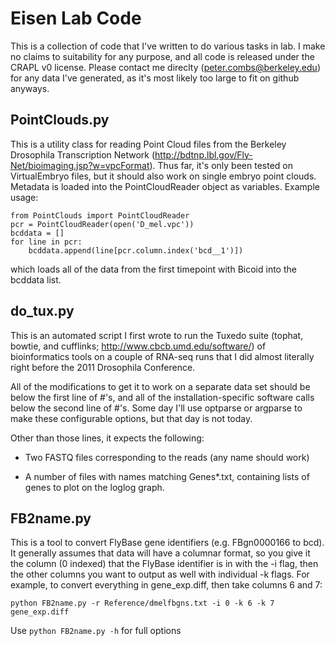 Eisen Lab Code
==============

This is a collection of code that I've written to do various tasks in lab.  I
make no claims to suitability for any purpose, and all code is released under
the CRAPL v0 license.  Please contact me direclty (peter.combs@berkeley.edu)
for any data I've generated, as it's most likely too large to fit on github
anyways.

PointClouds.py
--------------

This is a utility class for reading Point Cloud files from the Berkeley
Drosophila Transcription Network
(http://bdtnp.lbl.gov/Fly-Net/bioimaging.jsp?w=vpcFormat). Thus far, it's only
been tested on VirtualEmbryo files, but it should also work on single embryo
point clouds.  Metadata is loaded into the PointCloudReader object as
variables.  Example usage:

    from PointClouds import PointCloudReader
    pcr = PointCloudReader(open('D_mel.vpc'))
    bcddata = []
    for line in pcr:
        bcddata.append(line[pcr.column.index('bcd__1')])

which loads all of the data from the first timepoint with Bicoid into the
bcddata list.
    

do_tux.py
---------

This is an automated script I first wrote to run the Tuxedo suite (tophat,
bowtie, and cufflinks; http://www.cbcb.umd.edu/software/) of bioinformatics
tools on a couple of RNA-seq runs that I did almost literally right before the
2011 Drosophila Conference.

All of the modifications to get it to work on a separate data set should be
below the first line of #'s, and all of the installation-specific software
calls below the second line of #'s. Some day I'll use optparse or argparse to
make these configurable options, but that day is not today.

Other than those lines, it expects the following:

 * Two FASTQ files corresponding to the reads (any name should work)

 * A number of files with names matching  Genes*.txt, containing lists of genes
   to plot on the loglog graph.

FB2name.py
----------

This is a tool to convert FlyBase gene identifiers (e.g. FBgn0000166 to bcd).
It generally assumes that data will have a columnar format, so you give it the
column (0 indexed)  that the FlyBase identifier is in with the -i flag, then
the other columns you want to output as well with individual -k flags.  For
example, to convert everything in gene_exp.diff, then take columns 6 and 7:

	python FB2name.py -r Reference/dmelfbgns.txt -i 0 -k 6 -k 7 gene_exp.diff

Use `python FB2name.py -h` for full options
